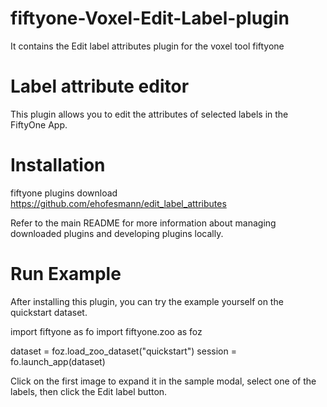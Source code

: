 # fiftyone-Voxel-Edit-Label-plugin
It contains the Edit label attributes plugin for the voxel tool fiftyone

# Label attribute editor
This plugin allows you to edit the attributes of selected labels in the FiftyOne App.


# Installation
fiftyone plugins download https://github.com/ehofesmann/edit_label_attributes

Refer to the main README for more information about managing downloaded plugins and developing plugins locally.

# Run Example
After installing this plugin, you can try the example yourself on the quickstart dataset.

import fiftyone as fo
import fiftyone.zoo as foz

dataset = foz.load_zoo_dataset("quickstart")
session = fo.launch_app(dataset)

Click on the first image to expand it in the sample modal, select one of the labels, then click the Edit label button.
